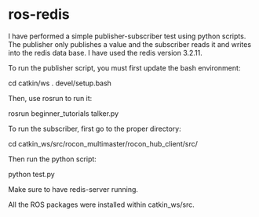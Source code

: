 # ros-redis

I have performed a simple publisher-subscriber test using python scripts. The publisher only publishes a value and the subscriber reads it and writes into the redis data base. I have used the redis version 3.2.11.

To run the publisher script, you must first update the bash environment:

cd catkin/ws
. devel/setup.bash

Then, use rosrun to run it:

rosrun beginner_tutorials talker.py 

To run the subscriber, first go to the proper directory:

cd catkin_ws/src/rocon_multimaster/rocon_hub_client/src/

Then run the python script:

python test.py

Make sure to have redis-server running.

All the ROS packages were installed within catkin_ws/src.


